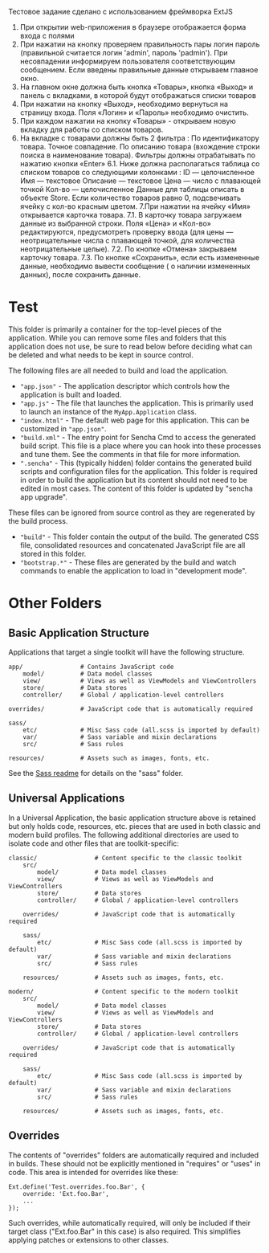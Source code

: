 Тестовое задание сделано с использованием фреймворка ExtJS
1. При открытии web-приложения в браузере  отображается форма входа с полями 
2. При нажатии на кнопку проверяем правильность пары логин пароль (правильной считается логин 'admin', пароль 'padmin'). При несовпадении информируем пользователя соответствующим сообщением.  Если введены правильные данные открываем главное окно.
3. На главном окне должна быть кнопка «Товары», кнопка «Выход» и панель с вкладками, в которой будут отображаться списки товаров
4. При нажатии на кнопку «Выход», необходимо вернуться на страницу входа. Поля «Логин» и «Пароль» необходимо очистить.
5. При каждом нажатии на кнопку «Товары» - открываем новую вкладку для работы со списком товаров.
6. На вкладке с товарами должны быть 2 фильтра :
По идентификатору товара. Точное совпадение.
По описанию товара (вхождение строки поиска в наименование товара).
Фильтры должны отрабатывать по нажатию кнопки «Enter»
6.1. Ниже должна располагаться таблица со списком товаров со следующими колонками :
ID — целочисленное
Имя — текстовое
Описание — текстовое 
Цена — число с плавающей точкой
Кол-во — целочисленное
Данные для таблицы описать в объекте Store. 
Если количество товаров равно 0, подсвечивать ячейку с кол-во красным цветом.
7.При нажатии на ячейку «Имя» открывается карточка товара.
7.1. В карточку товара загружаем данные из выбранной строки. Поля «Цена» и «Кол-во» редактируются, предусмотреть проверку ввода (для цены — неотрицательные числа с плавающей точкой, для количества неотрицательные целые).
7.2. По кнопке «Отмена» закрываем карточку товара.
7.3. По кнопке «Сохранить», если есть измененные данные, необходимо вывести сообщение ( о наличии измененных данных), после сохранить данные.


# Test

This folder is primarily a container for the top-level pieces of the application.
While you can remove some files and folders that this application does not use,
be sure to read below before deciding what can be deleted and what needs to be
kept in source control.

The following files are all needed to build and load the application.

 - `"app.json"` - The application descriptor which controls how the application is
   built and loaded.
 - `"app.js"` - The file that launches the application. This is primarily used to
   launch an instance of the `MyApp.Application` class.
 - `"index.html"` - The default web page for this application. This can be customized
   in `"app.json"`.
 - `"build.xml"` - The entry point for Sencha Cmd to access the generated build
   script. This file is a place where you can hook into these processes and tune
   them. See the comments in that file for more information.
 - `".sencha"` - This (typically hidden) folder contains the generated build scripts
   and configuration files for the application. This folder is required in order to
   build the application but its content should not need to be edited in most cases.
   The content of this folder is updated by "sencha app upgrade".

These files can be ignored from source control as they are regenerated by the build
process.

 - `"build"` - This folder contain the output of the build. The generated CSS file,
   consolidated resources and concatenated JavaScript file are all stored in this
   folder.
 - `"bootstrap.*"` - These files are generated by the build and watch commands to
   enable the application to load in "development mode".

# Other Folders

## Basic Application Structure

Applications that target a single toolkit will have the following structure.

    app/                # Contains JavaScript code
        model/          # Data model classes
        view/           # Views as well as ViewModels and ViewControllers
        store/          # Data stores
        controller/     # Global / application-level controllers

    overrides/          # JavaScript code that is automatically required

    sass/
        etc/            # Misc Sass code (all.scss is imported by default)
        var/            # Sass variable and mixin declarations
        src/            # Sass rules

    resources/          # Assets such as images, fonts, etc.

See the [Sass readme](sass/Readme.md) for details on the "sass" folder.

## Universal Applications

In a Universal Application, the basic application structure above is retained but
only holds code, resources, etc. pieces that are used in both classic and modern
build profiles. The following additional directories are used to isolate code and
other files that are toolkit-specific:

    classic/                # Content specific to the classic toolkit
        src/
            model/          # Data model classes
            view/           # Views as well as ViewModels and ViewControllers
            store/          # Data stores
            controller/     # Global / application-level controllers

        overrides/          # JavaScript code that is automatically required

        sass/
            etc/            # Misc Sass code (all.scss is imported by default)
            var/            # Sass variable and mixin declarations
            src/            # Sass rules

        resources/          # Assets such as images, fonts, etc.

    modern/                 # Content specific to the modern toolkit
        src/
            model/          # Data model classes
            view/           # Views as well as ViewModels and ViewControllers
            store/          # Data stores
            controller/     # Global / application-level controllers

        overrides/          # JavaScript code that is automatically required

        sass/
            etc/            # Misc Sass code (all.scss is imported by default)
            var/            # Sass variable and mixin declarations
            src/            # Sass rules

        resources/          # Assets such as images, fonts, etc.

## Overrides

The contents of "overrides" folders are automatically required and included in
builds. These should not be explicitly mentioned in "requires" or "uses" in code.
This area is intended for overrides like these:

    Ext.define('Test.overrides.foo.Bar', {
        override: 'Ext.foo.Bar',
        ...
    });

Such overrides, while automatically required, will only be included if their target
class ("Ext.foo.Bar" in this case) is also required. This simplifies applying
patches or extensions to other classes.
